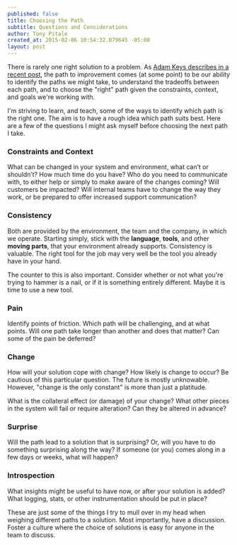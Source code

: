 ```yaml
---
published: false
title: Choosing the Path
subtitle: Questions and Considerations
author: Tony Pitale
created_at: 2015-02-06 10:54:32.079645 -05:00
layout: post
---
```


There is rarely one right solution to a problem. As [Adam Keys describes in a recent post](http://therealadam.com/2014/09/23/well-tuned-judgement/), the path to improvement comes (at some point) to be our ability to identify the paths we might take, to understand the tradeoffs between each path, and to choose the "right" path given the constraints, context, and goals we're working with.

I'm striving to learn, and teach, some of the ways to identify which path is the right one. The aim is to have a rough idea which path suits best. Here are a few of the questions I might ask myself before choosing the next path I take.

### Constraints and Context ###

What can be changed in your system and environment, what can’t or shouldn’t? How much time do you have? Who do you need to communicate with, to either help or simply to make aware of the changes coming? Will customers be impacted? Will internal teams have to change the way they work, or be prepared to offer increased support communication?

### Consistency ###

Both are provided by the environment, the team and the company, in which we operate. Starting simply, stick with the **language**, **tools**, and other **moving parts**, that your environment already supports. Consistency is valuable. The right tool for the job may very well be the tool you already have in your hand.

The counter to this is also important. Consider whether or not what you're trying to hammer is a nail, or if it is something entirely different. Maybe it is time to use a new tool.

### Pain ###

Identify points of friction. Which path will be challenging, and at what points. Will one path take longer than another and does that matter? Can some of the pain be deferred?

### Change ###

How will your solution cope with change? How likely is change to occur? Be cautious of this particular question. The future is mostly unknowable. However, "change is the only constant" is more than just a platitude.

What is the collateral effect (or damage) of your change? What other pieces in the system will fail or require alteration? Can they be altered in advance?

### Surprise ###

Will the path lead to a solution that is surprising? Or, will you have to do something surprising along the way? If someone (or you) comes along in a few days or weeks, what will happen?

### Introspection ###

What insights might be useful to have now, or after your solution is added? What logging, stats, or other instrumentation should be put in place?

These are just some of the things I try to mull over in my head when weighing different paths to a solution. Most importantly, have a discussion. Foster a culture where the choice of solutions is easy for anyone in the team to discuss.